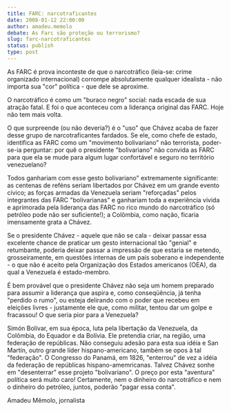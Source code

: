 ```yaml
---
title: FARC: narcotraficantes
date: 2008-01-12 22:00:00
author: amadeu.memolo
debate: As Farc são proteção ou terrorismo?
slug: farc-narcotraficantes
status: publish 
type: post
---
```


As FARC é prova inconteste de que o narcotráfico (leia-se: crime organizado internacional) corrompe absolutamente qualquer idealista - não importa sua "cor" política - que dele se aproxime.   

 O narcotráfico é como um "buraco negro" social: nada escada de sua atração fatal. E foi o que aconteceu com a liderança original das FARC. Hoje não tem mais volta.  

 O que surpreende (ou não deveria?) é o "uso" que Chávez acaba de fazer desse grupo de narcotraficantes fardados. Se ele, como chefe de estado, identifica as FARC como um "movimento bolivariano" não terrorista, poder-se-ia perguntar: por quê o presidente "bolivariano" não convida as FARC para que ela se mude para algum lugar confortável e seguro no território venezuelano?   

 Todos ganhariam com esse gesto bolivariano" extremamente significante: as centenas de reféns seriam libertados por Chávez em um grande evento cívico; as forças armadas da Venezuela seriam "reforçadas" pelos integrantes das FARC "bolivarianas" e ganhariam toda a experiência vivida e aprimorada pela liderança das FARC no rico mundo do narcotráfico (só petróleo pode não ser suficiente!); a Colômbia, como nação, ficaria imensamente grata a Chávez.   

 Se o presidente Chávez - aquele que não se cala - deixar passar essa excelente chance de praticar um gesto internacional tão "genial" e retumbante, poderia deixar passar a impressão de que estaria se metendo, grosseiramente, em questões internas de um país soberano e independente - o que não é aceito pela Organização dos Estados americanos (OEA), da qual a Venezuela é estado-membro.   

 É bem provável que o presidente Chávez não seja um homem preparado para assumir a liderança que aspira e, como conseqüência, já tenha "perdido o rumo", ou esteja delirando com o poder que recebeu em eleições livres - justamente ele que, como militar, tentou dar um golpe e fracassou! O que seria pior para a Venezuela?   

 Simón Bolívar, em sua época, luta pela libertação da Venezuela, da Colômbia, do Equador e da Bolívia. Ele pretendia criar, na região, uma federação de repúblicas. Não conseguiu adesão para esta sua idéia e San Martín, outro grande líder hispano-americano, também se opos à tal "federação". O Congresso do Panamá, em 1826, "enterrou" de vez a idéia da federação de repúblicas hispano-amemricanas. Talvez Chávez sonhe em "desenterrar" esse projeto "bolivariano". O preço por esta "aventura" política será muito caro! Certamente, nem o dinheiro do narcotráfico e nem o dinheiro do petróleo, juntos, poderão "pagar essa conta".   

Amadeu Mêmolo, jornalista
